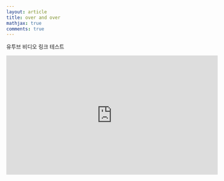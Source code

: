 ```yaml
---
layout: article
title: over and over
mathjax: true
comments: true
---
```


유투브 비디오 링크 테스트


<iframe width="560" height="315" src="https://www.youtube.com/embed/nv0peny62q4" frameborder="0" allow="autoplay; encrypted-media" allowfullscreen></iframe>

